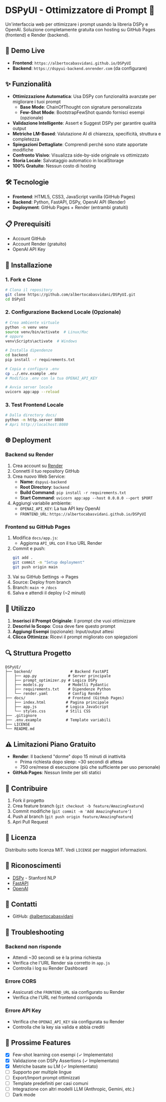 # DSPyUI - Ottimizzatore di Prompt 🎯

Un'interfaccia web per ottimizzare i prompt usando la libreria DSPy e OpenAI. Soluzione completamente gratuita con hosting su GitHub Pages (frontend) e Render (backend).

## 🚀 Demo Live

- **Frontend**: `https://albertocabasvidani.github.io/DSPyUI`
- **Backend**: `https://dspyui-backend.onrender.com` (da configurare)

## ✨ Funzionalità

- **Ottimizzazione Automatica**: Usa DSPy con funzionalità avanzate per migliorare i tuoi prompt
  - **Base Mode**: ChainOfThought con signature personalizzata
  - **Few-Shot Mode**: BootstrapFewShot quando fornisci esempi (opzionale)
- **Validazione Intelligente**: Assert e Suggest DSPy per garantire qualità output
- **Metriche LM-Based**: Valutazione AI di chiarezza, specificità, struttura e completezza
- **Spiegazioni Dettagliate**: Comprendi perché sono state apportate modifiche
- **Confronto Visivo**: Visualizza side-by-side originale vs ottimizzato
- **Storia Locale**: Salvataggio automatico in localStorage
- **100% Gratuito**: Nessun costo di hosting

## 🛠️ Tecnologie

- **Frontend**: HTML5, CSS3, JavaScript vanilla (GitHub Pages)
- **Backend**: Python, FastAPI, DSPy, OpenAI API (Render)
- **Deployment**: GitHub Pages + Render (entrambi gratuiti)

## 📋 Prerequisiti

- Account GitHub
- Account Render (gratuito)
- OpenAI API Key

## 🔧 Installazione

### 1. Fork e Clone

```bash
# Clona il repository
git clone https://github.com/albertocabasvidani/DSPyUI.git
cd DSPyUI
```

### 2. Configurazione Backend Locale (Opzionale)

```bash
# Crea ambiente virtuale
python -m venv venv
source venv/bin/activate  # Linux/Mac
# oppure
venv\Scripts\activate  # Windows

# Installa dipendenze
cd backend
pip install -r requirements.txt

# Copia e configura .env
cp ../.env.example .env
# Modifica .env con la tua OPENAI_API_KEY

# Avvia server locale
uvicorn app:app --reload
```

### 3. Test Frontend Locale

```bash
# Dalla directory docs/
python -m http.server 8080
# Apri http://localhost:8080
```

## 🌐 Deployment

### Backend su Render

1. Crea account su [Render](https://render.com)
2. Connetti il tuo repository GitHub
3. Crea nuovo Web Service:
   - **Name**: `dspyui-backend`
   - **Root Directory**: `backend`
   - **Build Command**: `pip install -r requirements.txt`
   - **Start Command**: `uvicorn app:app --host 0.0.0.0 --port $PORT`
4. Aggiungi variabile ambiente:
   - `OPENAI_API_KEY`: La tua API key OpenAI
   - `FRONTEND_URL`: `https://albertocabasvidani.github.io/DSPyUI`

### Frontend su GitHub Pages

1. Modifica `docs/app.js`:
   - Aggiorna `API_URL` con il tuo URL Render
2. Commit e push:
   ```bash
   git add .
   git commit -m "Setup deployment"
   git push origin main
   ```
3. Vai su GitHub Settings → Pages
4. Source: Deploy from branch
5. Branch: `main` → `/docs`
6. Salva e attendi il deploy (~2 minuti)

## 📝 Utilizzo

1. **Inserisci il Prompt Originale**: Il prompt che vuoi ottimizzare
2. **Descrivi lo Scopo**: Cosa deve fare questo prompt
3. **Aggiungi Esempi** (opzionale): Input/output attesi
4. **Clicca Ottimizza**: Ricevi il prompt migliorato con spiegazioni

## 🔍 Struttura Progetto

```
DSPyUI/
├── backend/                 # Backend FastAPI
│   ├── app.py              # Server principale
│   ├── prompt_optimizer.py # Logica DSPy
│   ├── models.py           # Modelli Pydantic
│   ├── requirements.txt    # Dipendenze Python
│   └── render.yaml         # Config Render
├── docs/                   # Frontend (GitHub Pages)
│   ├── index.html         # Pagina principale
│   ├── app.js             # Logica JavaScript
│   └── styles.css         # Stili CSS
├── .gitignore
├── .env.example           # Template variabili
├── LICENSE
└── README.md
```

## ⚠️ Limitazioni Piano Gratuito

- **Render**: Il backend "dorme" dopo 15 minuti di inattività
  - Prima richiesta dopo sleep: ~30 secondi di attesa
  - 750 ore/mese di esecuzione (più che sufficiente per uso personale)
- **GitHub Pages**: Nessun limite per siti statici

## 🤝 Contribuire

1. Fork il progetto
2. Crea feature branch (`git checkout -b feature/AmazingFeature`)
3. Commit modifiche (`git commit -m 'Add AmazingFeature'`)
4. Push al branch (`git push origin feature/AmazingFeature`)
5. Apri Pull Request

## 📄 Licenza

Distribuito sotto licenza MIT. Vedi `LICENSE` per maggiori informazioni.

## 🙏 Riconoscimenti

- [DSPy](https://github.com/stanfordnlp/dspy) - Stanford NLP
- [FastAPI](https://fastapi.tiangolo.com/)
- [OpenAI](https://openai.com/)

## 📧 Contatti

- GitHub: [@albertocabasvidani](https://github.com/albertocabasvidani)

## 🐛 Troubleshooting

### Backend non risponde
- Attendi ~30 secondi se è la prima richiesta
- Verifica che l'URL Render sia corretto in `app.js`
- Controlla i log su Render Dashboard

### Errore CORS
- Assicurati che `FRONTEND_URL` sia configurato su Render
- Verifica che l'URL nel frontend corrisponda

### Errore API Key
- Verifica che `OPENAI_API_KEY` sia configurata su Render
- Controlla che la key sia valida e abbia crediti

## 🚀 Prossime Features

- [x] Few-shot learning con esempi (✓ Implementato)
- [x] Validazione con DSPy Assertions (✓ Implementato)
- [x] Metriche basate su LM (✓ Implementato)
- [ ] Supporto per multiple lingue
- [ ] Export/Import prompt ottimizzati
- [ ] Template predefiniti per casi comuni
- [ ] Integrazione con altri modelli LLM (Anthropic, Gemini, etc.)
- [ ] Dark mode